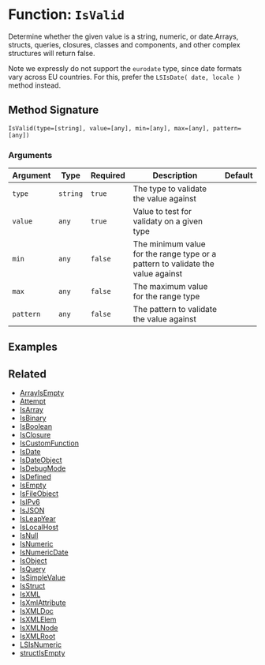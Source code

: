 [comment]: # (Note: This documentation is generated dynamically in the build process.  To modify the contents, change the javadoc on the _invoke method of the BIF class)

# Function: `IsValid`

Determine whether the given value is a string, numeric, or date.Arrays, structs, queries, closures, classes and components, and other complex
 structures will return false.

<p>

 Note we expressly do not support the `eurodate` type, since date formats vary across EU countries. For this, prefer the `LSIsDate( date, locale )`
 method instead.

## Method Signature

```
IsValid(type=[string], value=[any], min=[any], max=[any], pattern=[any])
```

### Arguments


| Argument | Type | Required | Description | Default |
|----------|------|----------|-------------|---------|
| `type` | `string` | `true` | The type to validate the value against |  |
| `value` | `any` | `true` | Value to test for validaty on a given type |  |
| `min` | `any` | `false` | The minimum value for the range type or a pattern to validate the value against |  |
| `max` | `any` | `false` | The maximum value for the range type |  |
| `pattern` | `any` | `false` | The pattern to validate the value against |  |

## Examples



## Related

  * [ArrayIsEmpty](./ArrayIsEmpty.md)
  * [Attempt](./Attempt.md)
  * [IsArray](./IsArray.md)
  * [IsBinary](./IsBinary.md)
  * [IsBoolean](./IsBoolean.md)
  * [IsClosure](./IsClosure.md)
  * [IsCustomFunction](./IsCustomFunction.md)
  * [IsDate](./IsDate.md)
  * [IsDateObject](./IsDateObject.md)
  * [IsDebugMode](./IsDebugMode.md)
  * [IsDefined](./IsDefined.md)
  * [IsEmpty](./IsEmpty.md)
  * [IsFileObject](./IsFileObject.md)
  * [IsIPv6](./IsIPv6.md)
  * [IsJSON](./IsJSON.md)
  * [IsLeapYear](./IsLeapYear.md)
  * [IsLocalHost](./IsLocalHost.md)
  * [IsNull](./IsNull.md)
  * [IsNumeric](./IsNumeric.md)
  * [IsNumericDate](./IsNumericDate.md)
  * [IsObject](./IsObject.md)
  * [IsQuery](./IsQuery.md)
  * [IsSimpleValue](./IsSimpleValue.md)
  * [IsStruct](./IsStruct.md)
  * [IsXML](./IsXML.md)
  * [IsXmlAttribute](./IsXmlAttribute.md)
  * [IsXMLDoc](./IsXMLDoc.md)
  * [IsXMLElem](./IsXMLElem.md)
  * [IsXMLNode](./IsXMLNode.md)
  * [IsXMLRoot](./IsXMLRoot.md)
  * [LSIsNumeric](./LSIsNumeric.md)
  * [structIsEmpty](./structIsEmpty.md)
